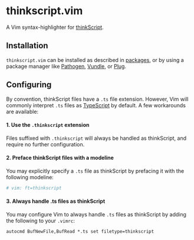 thinkscript.vim
===============
A Vim syntax-highlighter for [thinkScript][].


Installation
------------
`thinkscript.vim` can be installed as described in [packages][], or by using a
package manager like [Pathogen][], [Vundle][], or [Plug][].


Configuring
-----------
By convention, thinkScript files have a `.ts` file extension. However, Vim will
commonly interpret `.ts` files as [TypeScript][] by default. A few workarounds
are available:

#### 1. Use the `.thinkscript` extension ####
Files suffixed with `.thinkscript` will always be handled as thinkScript, and require no further configuration.

#### 2. Preface thinkScript files with a modeline ###
You may explicitly specify a `.ts` file as thinkScript by prefacing it with the following modeline:

```bash
# vim: ft=thinkscript
```

#### 3. Always handle .ts files as thinkScript ####
You may configure Vim to always handle `.ts` files as thinkScript by adding the
following to your `.vimrc`:

```vim
autocmd BufNewFile,BufRead *.ts set filetype=thinkscript
```



[Pathogen]:    https://github.com/tpope/vim-pathogen
[Plug]:        https://github.com/junegunn/vim-plug
[TypeScript]:  https://www.typescriptlang.org/
[Vundle]:      https://github.com/VundleVim/Vundle.vim 
[packages]:    https://vimhelp.org/repeat.txt.html#packages
[thinkScript]: https://tlc.thinkorswim.com/center/reference/thinkScript
